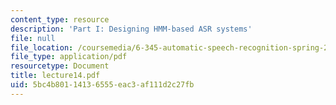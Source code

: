 ```yaml
---
content_type: resource
description: 'Part I: Designing HMM-based ASR systems'
file: null
file_location: /coursemedia/6-345-automatic-speech-recognition-spring-2003/5bc4b80114136555eac3af111d2c27fb_lecture14.pdf
file_type: application/pdf
resourcetype: Document
title: lecture14.pdf
uid: 5bc4b801-1413-6555-eac3-af111d2c27fb
---
```

